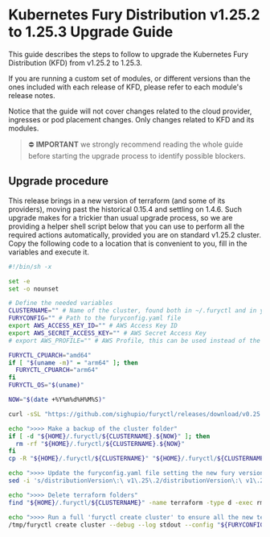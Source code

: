 # Kubernetes Fury Distribution v1.25.2 to 1.25.3 Upgrade Guide

This guide describes the steps to follow to upgrade the Kubernetes Fury Distribution (KFD) from v1.25.2 to 1.25.3.

If you are running a custom set of modules, or different versions than the ones included with each release of KFD, please refer to each module's release notes.

Notice that the guide will not cover changes related to the cloud provider, ingresses or pod placement changes. Only changes related to KFD and its modules.

> ⛔️ **IMPORTANT**
> we strongly recommend reading the whole guide before starting the upgrade process to identify possible blockers.

## Upgrade procedure

This release brings in a new version of terraform (and some of its providers), moving past the historical 0.15.4 and settling on 1.4.6.
Such upgrade makes for a trickier than usual upgrade process, so we are providing a helper shell script below that you can use to perform all the required actions automatically, provided you are on standard v1.25.2 cluster.
Copy the following code to a location that is convenient to you, fill in the variables and execute it.

```sh
#!/bin/sh -x

set -e
set -o nounset

# Define the needed variables
CLUSTERNAME="" # Name of the cluster, found both in ~/.furyctl and in your furyctl.yaml
FURYCONFIG="" # Path to the furyconfig.yaml file
export AWS_ACCESS_KEY_ID="" # AWS Access Key ID
export AWS_SECRET_ACCESS_KEY="" # AWS Secret Access Key
# export AWS_PROFILE="" # AWS Profile, this can be used instead of the two above

FURYCTL_CPUARCH="amd64"
if [ "$(uname -m)" = "arm64" ]; then
  FURYCTL_CPUARCH="arm64"
fi
FURYCTL_OS="$(uname)"

NOW="$(date +%Y%m%d%H%M%S)"

curl -sSL "https://github.com/sighupio/furyctl/releases/download/v0.25.0-beta.0/furyctl-${FURYCTL_OS}-${FURYCTL_CPUARCH}.tar.gz" | tar xfz - -C /tmp/

echo ">>>> Make a backup of the cluster folder"
if [ -d "${HOME}/.furyctl/${CLUSTERNAME}.${NOW}" ]; then
  rm -rf "${HOME}/.furyctl/${CLUSTERNAME}.${NOW}"
fi
cp -R "${HOME}/.furyctl/${CLUSTERNAME}" "${HOME}/.furyctl/${CLUSTERNAME}.${NOW}"

echo ">>>> Update the furyconfig.yaml file setting the new fury version"
sed -i 's/distributionVersion\:\ v1\.25\.2/distributionVersion\:\ v1\.25\.3/g' "${FURYCONFIG}"

echo ">>>> Delete terraform folders"
find "${HOME}/.furyctl/${CLUSTERNAME}" -name terraform -type d -exec rm -rf \;

echo ">>>> Run a full 'furyctl create cluster' to ensure all the new templates are applied"
/tmp/furyctl create cluster --debug --log stdout --config "${FURYCONFIG}"
```
